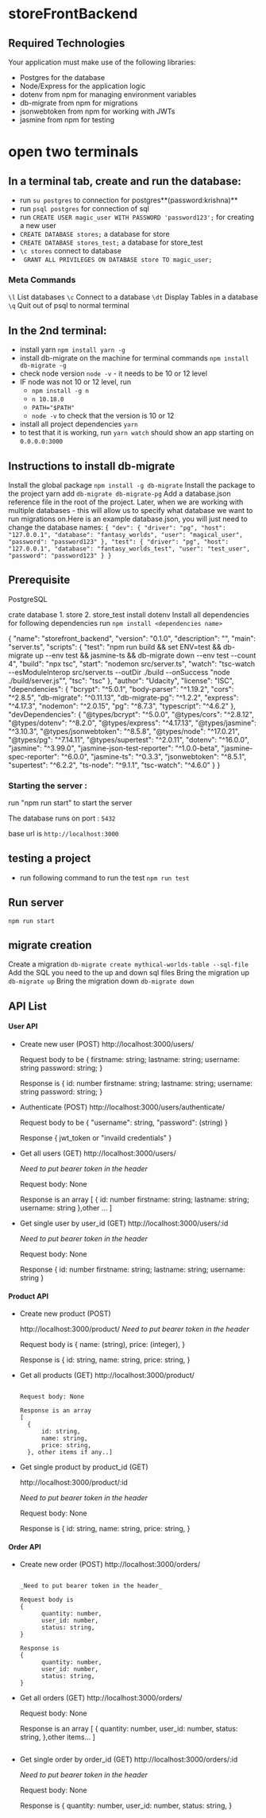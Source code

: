 # storeFrontBackend

## Required Technologies

Your application must make use of the following libraries:

- Postgres for the database
- Node/Express for the application logic
- dotenv from npm for managing environment variables
- db-migrate from npm for migrations
- jsonwebtoken from npm for working with JWTs
- jasmine from npm for testing


# open two terminals 

## In a terminal tab, create and run the database:

- run `su postgres` to connection for postgres**(password:krishna)**
- run `psql postgres` for connection of sql
- run `CREATE USER magic_user WITH PASSWORD 'password123';` for creating a new user
- `CREATE DATABASE stores;` a database for store
- `CREATE DATABASE stores_test;` a database for store_test
- `\c stores` connect to database 
- `  GRANT ALL PRIVILEGES ON DATABASE store TO magic_user;  `

### Meta Commands

`\l` List databases
`\c` Connect to a database
`\dt` Display Tables in a database
`\q` Quit out of psql to normal terminal


## In the 2nd terminal:

- install yarn `npm install yarn -g`
- install db-migrate on the machine for terminal commands `npm install db-migrate -g`
- check node version `node -v` - it needs to be 10 or 12 level
- IF node was not 10 or 12 level, run
    - `npm install -g n`
    - `n 10.18.0`
    - `PATH="$PATH"`
    - `node -v` to check that the version is 10 or 12
- install all project dependencies `yarn`
- to test that it is working, run `yarn watch` should show an app starting on `0.0.0.0:3000`


## Instructions to install db-migrate
Install the global package `npm install -g db-migrate`
Install the package to the project yarn add `db-migrate db-migrate-pg`
Add a database.json reference file in the root of the project. Later, when we are working with multiple databases - this will allow us to specify what database we want to run migrations on.Here is an example database.json, you will just need to change the database names:
`{
  "dev": {
    "driver": "pg",
    "host": "127.0.0.1",
    "database": "fantasy_worlds",
    "user": "magical_user",
    "password": "password123"
  },
  "test": {
    "driver": "pg",
    "host": "127.0.0.1",
    "database": "fantasy_worlds_test",
    "user": "test_user",
    "password": "password123"
  }
}`

## Prerequisite

PostgreSQL

crate database 1. store   2. store_test
install dotenv
Install all dependencies
for following dependencies run `npm install <dependencies name>`

{
  "name": "storefront_backend",
  "version": "0.1.0",
  "description": "",
  "main": "server.ts",
  "scripts": {
    "test": "npm run build && set ENV=test && db-migrate up --env test  && jasmine-ts && db-migrate down --env test --count 4",
    "build": "npx tsc",
    "start": "nodemon src/server.ts",
    "watch": "tsc-watch --esModuleInterop src/server.ts --outDir ./build --onSuccess \"node ./build/server.js\"",
    "tsc": "tsc"
  },
  "author": "Udacity",
  "license": "ISC",
  "dependencies": {
    "bcrypt": "^5.0.1",
    "body-parser": "^1.19.2",
    "cors": "^2.8.5",
    "db-migrate": "^0.11.13",
    "db-migrate-pg": "^1.2.2",
    "express": "^4.17.3",
    "nodemon": "^2.0.15",
    "pg": "^8.7.3",
    "typescript": "^4.6.2"
  },
  "devDependencies": {
    "@types/bcrypt": "^5.0.0",
    "@types/cors": "^2.8.12",
    "@types/dotenv": "^8.2.0",
    "@types/express": "^4.17.13",
    "@types/jasmine": "^3.10.3",
    "@types/jsonwebtoken": "^8.5.8",
    "@types/node": "^17.0.21",
    "@types/pg": "^7.14.11",
    "@types/supertest": "^2.0.11",
    "dotenv": "^16.0.0",
    "jasmine": "^3.99.0",
    "jasmine-json-test-reporter": "^1.0.0-beta",
    "jasmine-spec-reporter": "^6.0.0",
    "jasmine-ts": "^0.3.3",
    "jsonwebtoken": "^8.5.1",
    "supertest": "^6.2.2",
    "ts-node": "^9.1.1",
    "tsc-watch": "^4.6.0"
  }
}

### Starting the server :

run "npm run start" to start the server

The database runs on port : `5432`

base url is `http://localhost:3000`

## testing a project
* run following command to run the test
`npm run test`

## Run server
`npm run start`

## migrate creation
Create a migration `db-migrate create mythical-worlds-table --sql-file`
Add the SQL you need to the up and down sql files
Bring the migration up `db-migrate up`
Bring the migration down `db-migrate down`

## API List


####  User API

- Create new user (POST)
  http://localhost:3000/users/

  Request body to be
  {
    firstname: string;
    lastname: string;
    username: string
    password: string;
  }

  Response is
  {
    id: number
    firstname: string;
    lastname: string;
    username: string
    password: string;
  }

- Authenticate (POST)
  http://localhost:3000/users/authenticate/

  Request body to be
  {
    "username": string,
    "password": (string)
  }

  Response
  {
    jwt_token or "invaild credentials"
  }

- Get all users (GET)
  http://localhost:3000/users/

  _Need to put bearer token in the header_

  Request body: None

  Response is an array
  [
    {
       id: number
        firstname: string;
        lastname: string;
        username: string
    },other ...  ]

- Get single user by user_id (GET)
  http://localhost:3000/users/:id

  _Need to put bearer token in the header_

  Request body: None

  Response
  {
        id: number
        firstname: string;
        lastname: string;
        username: string
  }



####  Product API

- Create new product (POST)

  
  http://localhost:3000/product/
    _Need to put bearer token in the header_

   Request body is
  {
    name: (string),
    price: (integer),
  }
  

  Response is
  {
    id: string,
    name: string,
    price: string,
  }

- Get all products (GET)
  http://localhost:3000/product/
  ```

  Request body: None

  Response is an array
  [
    {
        id: string,
        name: string,
        price: string,
    }, other items if any..]

- Get single product by product_id (GET)

  http://localhost:3000/product/:id

  _Need to put bearer token in the header_

  Request body: None

  Response is 
  {
        id: string,
        name: string,
        price: string,
  }

#### Order API

- Create new order (POST)
  http://localhost:3000/orders/
  ```

  _Need to put bearer token in the header_

  Request body is
  {
        quantity: number,
        user_id: number,
        status: string,
  }

  Response is
  {
        quantity: number,
        user_id: number,
        status: string,
  }

- Get all orders (GET)
  http://localhost:3000/orders/

  Request body: None

  Response is an array
  [
    {
      quantity: number,
        user_id: number,
        status: string,
    },other items...  ]
  ```

- Get single order by order_id (GET)
  http://localhost:3000/orders/:id

  _Need to put bearer token in the header_

  Request body: None

  Response is
  {
    quantity: number,
        user_id: number,
        status: string,
  }






